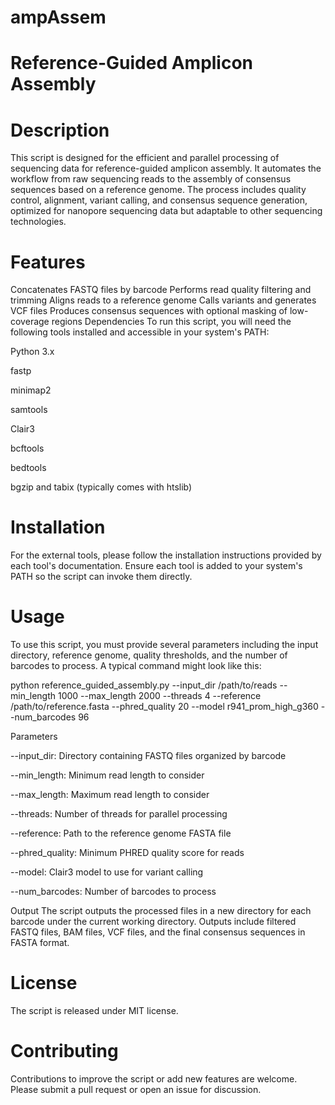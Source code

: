 # ampAssem
#                                                             Reference-Guided Amplicon Assembly
# Description
This script is designed for the efficient and parallel processing of sequencing data for reference-guided amplicon assembly. It automates the workflow from raw sequencing reads to the assembly of consensus sequences based on a reference genome. The process includes quality control, alignment, variant calling, and consensus sequence generation, optimized for nanopore sequencing data but adaptable to other sequencing technologies.

# Features
Concatenates FASTQ files by barcode
Performs read quality filtering and trimming
Aligns reads to a reference genome
Calls variants and generates VCF files
Produces consensus sequences with optional masking of low-coverage regions
Dependencies
To run this script, you will need the following tools installed and accessible in your system's PATH:

Python 3.x

fastp

minimap2

samtools

Clair3

bcftools

bedtools

bgzip and tabix (typically comes with htslib)

# Installation
For the external tools, please follow the installation instructions provided by each tool's documentation. Ensure each tool is added to your system's PATH so the script can invoke them directly.

# Usage
To use this script, you must provide several parameters including the input directory, reference genome, quality thresholds, and the number of barcodes to process. A typical command might look like this:

python reference_guided_assembly.py --input_dir /path/to/reads --min_length 1000 --max_length 2000 --threads 4 --reference /path/to/reference.fasta --phred_quality 20 --model r941_prom_high_g360 --num_barcodes 96

Parameters

--input_dir: Directory containing FASTQ files organized by barcode

--min_length: Minimum read length to consider

--max_length: Maximum read length to consider

--threads: Number of threads for parallel processing

--reference: Path to the reference genome FASTA file

--phred_quality: Minimum PHRED quality score for reads

--model: Clair3 model to use for variant calling

--num_barcodes: Number of barcodes to process

Output
The script outputs the processed files in a new directory for each barcode under the current working directory. Outputs include filtered FASTQ files, BAM files, VCF files, and the final consensus sequences in FASTA format.

# License
The script is released under MIT license.

# Contributing
Contributions to improve the script or add new features are welcome. Please submit a pull request or open an issue for discussion.




